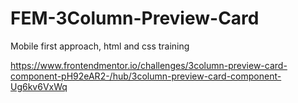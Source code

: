 # FEM-3Column-Preview-Card
Mobile first approach, html and css training

https://www.frontendmentor.io/challenges/3column-preview-card-component-pH92eAR2-/hub/3column-preview-card-component-Ug6kv6VxWq
